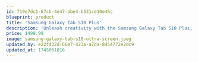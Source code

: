```yaml
---
id: 719e7dc1-67cb-4e47-abe4-b531ce10e46c
blueprint: product
title: 'Samsung Galaxy Tab S10 Plus'
description: 'Unleash creativity with the Samsung Galaxy Tab S10 Plus, boasting a 12.4-inch Dynamic AMOLED 2X display and Snapdragon 8 Elite for powerful performance. The included S Pen enhances productivity for note-taking and design, while DeX mode transforms it into a laptop-like experience. With 5G support and 10,090mAh battery, it’s ideal for work and entertainment.'
price: 1499.99
image: samsung-galaxy-tab-s10-ultra-screen.jpeg
updated_by: e22f432d-66e7-423a-a7da-8454772e2dc9
updated_at: 1745061016
---
```

